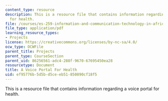 ```yaml
---
content_type: resource
description: This is a resource file that contains information regarding a voice portal
  for health.
file: /courses/es-259-information-and-communication-technology-in-africa-spring-2006/ef95776b5d5bd5ceeb51850890cf18f5_MITES_259S06_scott_1.pdf
file_type: application/pdf
learning_resource_types:
- Projects
license: https://creativecommons.org/licenses/by-nc-sa/4.0/
ocw_type: OCWFile
parent_title: Projects
parent_type: CourseSection
parent_uid: 86256561-adc4-288f-9670-67695450ea28
resourcetype: Document
title: A Voice Portal For Health
uid: ef95776b-5d5b-d5ce-eb51-850890cf18f5
---
```

This is a resource file that contains information regarding a voice portal for health.